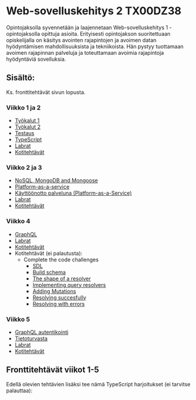 # Web-sovelluskehitys 2 TX00DZ38

Opintojaksolla syvennetään ja laajennetaan Web-sovelluskehitys 1 -opintojaksolla opittuja asioita.
Erityisesti opintojakson suoritettuaan opiskelijalla on käsitys avointen rajapintojen ja avoimen datan hyödyntämisen mahdollisuuksista ja tekniikoista. Hän pystyy tuottamaan avoimen rajapinnan palveluja ja toteuttamaan avoimia rajapintoja hyödyntäviä sovelluksia.

## Sisältö:
Ks. fronttitehtävät sivun lopusta.
### Viikko 1 ja 2
- [Työkalut 1](week1/tools_pt1.md)
- [Työkalut 2](week1/tools_pt2.md)
- [Testaus](week1/testing.md)
- [TypeScript](week1/typescript.md)
- [Labrat](week1/lab-assignments.md)
- [Kotitehtävät](assignments.md#week-1)

### Viikko 2 ja 3
- [NoSQL, MongoDB and Mongoose](week2/nosql-mongodb-mongoose.md)
- [Platform-as-a-service](week2/cloud-computing.md)
- [Käyttöönotto palveluna (Platform-as-a-Service)](week2/deploy_on_azure.md)
- [Labrat](week2/lab-assignments.md)
- [Kotitehtävät](assignments.md#week-2)

### Viikko 4
- [GraphQL](./week3/graphql.md)
- [Labrat](week3/lab-assignments.md)
- [Kotitehtävät](assignments.md#week-3)
- Kotitehtävät (ei palautusta):
    - Complete the code challenges
        - [SDL](https://www.apollographql.com/tutorials/lift-off-part1/03-schema-definition-language-sdl)
        - [Build schema](https://www.apollographql.com/tutorials/lift-off-part1/04-building-our-schema)
        - [The shape of a resolver](https://www.apollographql.com/tutorials/lift-off-part2/05-the-shape-of-a-resolver)
        - [Implementing query resolvers](https://www.apollographql.com/tutorials/lift-off-part2/06-implementing-query-resolvers)
        - [Adding Mutations](https://www.apollographql.com/tutorials/lift-off-part4/03-adding-a-mutation-to-our-schema)
        - [Resolving succesfully](https://www.apollographql.com/tutorials/lift-off-part4/05-resolving-a-mutation-successfully)
        - [Resolving with errors](https://www.apollographql.com/tutorials/lift-off-part4/06-resolving-a-mutation-with-errors)

### Viikko 5
- [GraphQL autentikointi](./week4/grqphql-auth.md)
- [Tietoturvasta](week4/https-hash-helmet.md)
- [Labrat](week4/lab-assignments.md)
- [Kotitehtävät](assignments.md)

## Fronttitehtävät viikot 1-5
Edellä olevien tehtävien lisäksi tee nämä TypeScript harjoitukset (ei tarvitse palauttaa):
